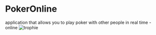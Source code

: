 # PokerOnline
application that allows you to play poker with other people in real time - online
![trophie](https://github.com/pleewson/PokerOnline/assets/106191602/0b51e265-ef74-4912-bbf5-4b1ca64c8307)
